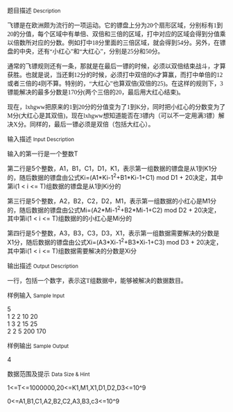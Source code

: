 <div class="panel panel-default">
<div class="area-title">
<span>
题目描述
<small>Description</small>
</span></div>
<div class="panel-body">

<p><span>飞镖是在欧洲颇为流行的一项运动。它的镖盘上分为<span style="font-family: 'Times New Roman';">20</span><span style="">个扇形区域，分别标有</span><span style="font-family: 'Times New Roman';">1</span><span style="">到</span><span style="font-family: 'Times New Roman';">20</span><span style="">的分值，每个区域中有单倍、双倍和三倍的区域，打中对应的区域会得到分值乘以倍数所对应的分数。例如打中</span><span style="font-family: 'Times New Roman';">18</span><span style="">分里面的三倍区域，就会得到</span><span style="font-family: 'Times New Roman';">54</span><span style="">分。另外，在镖盘的中央，还有</span><span style="font-family: 'Times New Roman';">“</span><span style="">小红心</span><span style="font-family: 'Times New Roman';">”</span><span style="">和</span><span style="font-family: 'Times New Roman';">“</span><span style="">大红心</span><span style="font-family: 'Times New Roman';">”</span><span style="">，分别是</span><span style="font-family: 'Times New Roman';">25</span><span style="">分和</span><span style="font-family: 'Times New Roman';">50</span><span style="">分。</span></span></p>
<p><span>通常的飞镖规则还有一条，那就是在最后一镖的时候，必须以双倍结束战斗，才算获胜。也就是说，当还剩<span style="font-family: 'Times New Roman';">12</span><span style="">分的时候，必须打中双倍的</span><span style="font-family: 'Times New Roman';">6</span><span style="">才算赢，而打中单倍的</span><span style="font-family: 'Times New Roman';">12</span><span style="">或者三倍的</span><span style="font-family: 'Times New Roman';">4</span><span style="">则不算。特别的，</span><span style="font-family: 'Times New Roman';">“</span><span style="">大红心</span><span style="font-family: 'Times New Roman';">”</span><span style="">也算双倍</span><span style="font-family: 'Times New Roman';">(</span><span style="">双倍的</span><span style="font-family: 'Times New Roman';">25)</span><span style="">。在这样的规则下，</span><span style="font-family: 'Times New Roman';">3</span><span style="">镖能解决的最多分数是</span><span style="font-family: 'Times New Roman';">170</span><span style="">分</span><span style="font-family: 'Times New Roman';">(</span><span style="">两个三倍的</span><span style="font-family: 'Times New Roman';">20</span><span style="">，最后用大红心结束</span><span style="font-family: 'Times New Roman';">)</span><span style="">。</span></span></p>
<p><span>现在，<span style="font-family: 'Times New Roman';">lxhgww</span><span style="">把原来的</span><span style="font-family: 'Times New Roman';">1</span><span style="">到</span><span style="font-family: 'Times New Roman';">20</span><span style="">分的分值变为了</span><span style="font-family: 'Times New Roman';">1</span><span style="">到</span><span style="font-family: 'Times New Roman';">K</span><span style="">分，同时把小红心的分数变为了</span><span style="font-family: 'Times New Roman';">M</span><span style="">分</span><span style="font-family: 'Times New Roman';">(</span><span style="">大红心是其双倍</span><span style="font-family: 'Times New Roman';">)</span><span style="">，现在</span><span style="font-family: 'Times New Roman';">lxhgww</span><span style="">想知道能否在</span><span style="font-family: 'Times New Roman';">3</span><span style="">镖内（可以不一定用满</span><span style="font-family: 'Times New Roman';">3</span><span style="">镖）解决</span><span style="font-family: 'Times New Roman';">X</span><span style="">分。同样的，最后一镖必须是双倍（包括大红心）。</span></span></p>

</div>
</div>

<div class="panel panel-default">
<div class="area-title">
<span>
输入描述
<small>Input Description</small>
</span></div>
<div class="panel-body">
<p>输入的第一行是一个整数T</p>
<p>第二行是5个整数，A1，B1，C1，D1，K1，表示第一组数据的镖盘是从1到K1分的，随后数据的镖盘由公式Ki=(A1*Ki-1<sup>2</sup>+B1*Ki-1+C1) mod D1 + 20决定，其中第i(1 &lt; i &lt;= T)组数据的镖盘是从1到Ki分的</p>
<p>第三行是5个整数，A2，B2，C2，D2，M1，表示第一组数据的小红心是M1分的，随后数据的镖盘由公式Mi=(A2*Mi-1<sup>2</sup>+B2*Mi-1+C2) mod D2 + 20决定，其中第i(1 &lt; i &lt;= T)组数据的的小红心是Mi分的</p>
<p>第四行是5个整数，A3，B3，C3，D3，X1，表示第一组数据需要解决的分数是X1分，随后数据的镖盘由公式Xi=(A3*Xi-1<sup>2</sup>+B3*Xi-1+C3) mod D3 + 20决定，其中第i(1 &lt; i &lt;= T)组数据需要解决的分数是Xi分</p>

</div>
</div>
<div  class="panel panel-default">
<div class="area-title">
<span>
输出描述
<small>Output Description</small>
</span></div>
<div class="panel-body">

<p><span>一行，包括一个数字，表示这</span><span style="font-family: 'Times New Roman';">T</span><span style="font-family: 宋体;">组数据中，能够被解决的数据数目。</span></p>

</div>
</div>


<div class="panel panel-default">
<div class="area-title">
<span>
样例输入
<small>Sample Input</small>
</span></div>
<div class="panel-body">
<p><span>5</span><br><span> 1 2 2 10 20</span><br><span> 1 3 2 15 25</span><br><span> 2 2 5 200 170</span></p>

</div>
</div>

<div class="panel panel-default">
<div class="area-title">
<span>
样例输出
<small>Sample Output</small>
</span></div>
<div class="panel-body">
<p><span>4</span></p>

</div>
</div>

<div class="panel panel-default">
<div class="area-title">
<span>
数据范围及提示
<small>Data Size & Hint</small>
</span></div>
<div class="panel-body">
<p><span>1&lt;=T&lt;=1000000,20&lt;=K1,M1,X1,D1,D2,D3&lt;=10^9</span></p>
<p><span style="">0&lt;=A1,B1,C1,A2,B2,C2,A3,B3,c3&lt;=10^9</span></p>
<div>
<div><span><br></span></div>
</div>
</div>
</div>